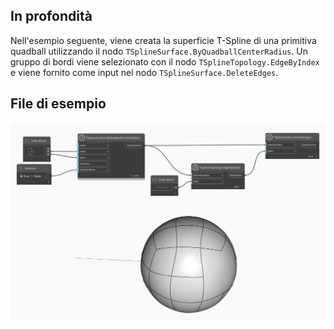 ## In profondità

Nell'esempio seguente, viene creata la superficie T-Spline di una primitiva quadball utilizzando il nodo `TSplineSurface.ByQuadballCenterRadius`. Un gruppo di bordi viene selezionato con il nodo `TSplineTopology.EdgeByIndex` e viene fornito come input nel nodo `TSplineSurface.DeleteEdges`.


## File di esempio

![Example](./Autodesk.DesignScript.Geometry.TSpline.TSplineSurface.DeleteEdges_img.jpg)
